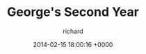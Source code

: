---
blog: richard
date: 2014-02-15 18:00:16 +0000
title: "George's Second Year"
author: richard
permalink: /george/second-year/
---